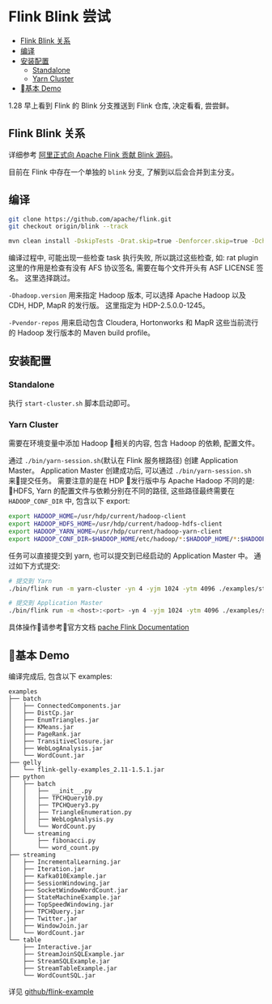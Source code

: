# Flink Blink 尝试

- [Flink Blink 关系](#flink-blink-关系)
- [编译](#编译)
- [安装配置](#安装配置)
  - [Standalone](#standalone)
  - [Yarn Cluster](#yarn-cluster)
- [基本 Demo](#基本-demo)

1.28 早上看到 Flink 的 Blink 分支推送到 Flink 仓库, 决定看看, 尝尝鲜。

## Flink Blink 关系

详细参考 [阿里正式向 Apache Flink 贡献 Blink 源码](https://mp.weixin.qq.com/s/6_4l4zo3-FD-NF3Lmr0BxQ)。

目前在 Flink 中存在一个单独的 `blink` 分支, 了解到以后会合并到主分支。

## 编译

```bash
git clone https://github.com/apache/flink.git
git checkout origin/blink --track

mvn clean install -DskipTests -Drat.skip=true -Denforcer.skip=true -Dcheckstyle.skip=true -Pvendor-repos,mapr -Dhadoop.version=2.7.3.2.5.0.0-1245
```

编译过程中, 可能出现一些检查 task 执行失败, 所以跳过这些检查, 如: rat plugin 这里的作用是检查有没有 AFS 协议签名, 需要在每个文件开头有 ASF LICENSE 签名。 这里选择跳过。

`-Dhadoop.version` 用来指定 Hadoop 版本, 可以选择 Apache Hadoop 以及 CDH, HDP, MapR 的发行版。 这里指定为 HDP-2.5.0.0-1245。

`-Pvendor-repos` 用来启动包含 Cloudera, Hortonworks 和 MapR 这些当前流行的 Hadoop 发行版本的 Maven build profile。

## 安装配置

### Standalone

执行 `start-cluster.sh` 脚本启动即可。

### Yarn Cluster

需要在环境变量中添加 Hadoop 相关的内容, 包含 Hadoop 的依赖, 配置文件。

通过 `./bin/yarn-session.sh`(默认在 Flink 服务根路径) 创建 Application Master。 Application Master 创建成功后, 可以通过 `./bin/yarn-session.sh` 来提交任务。 需要注意的是在 HDP 发行版中与 Apache Hadoop 不同的是: HDFS, Yarn 的配置文件与依赖分别在不同的路径, 这些路径最终需要在 `HADOOP_CONF_DIR` 中, 包含以下 export:

```bash
export HADOOP_HOME=/usr/hdp/current/hadoop-client
export HADOOP_HDFS_HOME=/usr/hdp/current/hadoop-hdfs-client
export HADOOP_YARN_HOME=/usr/hdp/current/hadoop-yarn-client
export HADOOP_CONF_DIR=$HADOOP_HOME/etc/hadoop/*:$HADOOP_HOME/*:$HADOOP_HOME/lib/*:$HADOOP_HOME/libexec/*:$HADOOP_HOME/libnew/*:$HADOOP_YARN_HOME/*:$HADOOP_YARN_HOME/lib/*:$HADOOP_YARN_HOME/etc/hadoop:$HADOOP_HDFS_HOME/*:$HADOOP_HDFS_HOME/*:$HADOOP_HDFS_HOME/lib/*
```

任务可以直接提交到 yarn, 也可以提交到已经启动的 Application Master 中。 通过如下方式提交:

```bash
# 提交到 Yarn
./bin/flink run -m yarn-cluster -yn 4 -yjm 1024 -ytm 4096 ./examples/streaming/WordCount.jar

# 提交到 Application Master
./bin/flink run -m <host>:<port> -yn 4 -yjm 1024 -ytm 4096 ./examples/streaming/WordCount.jar
```

具体操作请参考官方文档 [pache Flink Documentation](https://ci.apache.org/projects/flink/flink-docs-release-1.7/)

## 基本 Demo

编译完成后, 包含以下 examples:

```text
examples
├── batch
│   ├── ConnectedComponents.jar
│   ├── DistCp.jar
│   ├── EnumTriangles.jar
│   ├── KMeans.jar
│   ├── PageRank.jar
│   ├── TransitiveClosure.jar
│   ├── WebLogAnalysis.jar
│   └── WordCount.jar
├── gelly
│   └── flink-gelly-examples_2.11-1.5.1.jar
├── python
│   ├── batch
│   │   ├── __init__.py
│   │   ├── TPCHQuery10.py
│   │   ├── TPCHQuery3.py
│   │   ├── TriangleEnumeration.py
│   │   ├── WebLogAnalysis.py
│   │   └── WordCount.py
│   └── streaming
│       ├── fibonacci.py
│       └── word_count.py
├── streaming
│   ├── IncrementalLearning.jar
│   ├── Iteration.jar
│   ├── Kafka010Example.jar
│   ├── SessionWindowing.jar
│   ├── SocketWindowWordCount.jar
│   ├── StateMachineExample.jar
│   ├── TopSpeedWindowing.jar
│   ├── TPCHQuery.jar
│   ├── Twitter.jar
│   ├── WindowJoin.jar
│   └── WordCount.jar
└── table
    ├── Interactive.jar
    ├── StreamJoinSQLExample.jar
    ├── StreamSQLExample.jar
    ├── StreamTableExample.jar
    └── WordCountSQL.jar
```

详见 [github/flink-example](https://github.com/apache/flink/tree/blink/flink-examples)
